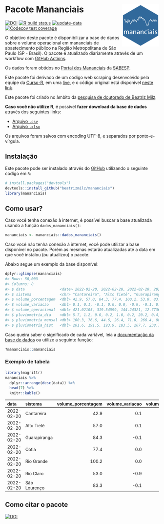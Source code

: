
<!-- README.md is generated from README.Rmd. Please edit that file -->

# Pacote Mananciais <img src="man/figures/hexlogo.png" align="right" width = "120px"/>

<!-- badges: start -->

[![DOI](https://zenodo.org/badge/DOI/10.5281/zenodo.4733056.svg)](https://doi.org/10.5281/zenodo.4733056)
[![R build
status](https://github.com/beatrizmilz/mananciais/workflows/R-CMD-check/badge.svg)](https://github.com/beatrizmilz/mananciais/actions)
[![update-data](https://github.com/beatrizmilz/mananciais/actions/workflows/2-update_data.yaml/badge.svg)](https://github.com/beatrizmilz/mananciais/actions/workflows/2-update_data.yaml)
[![Codecov test
coverage](https://codecov.io/gh/beatrizmilz/mananciais/branch/master/graph/badge.svg)](https://codecov.io/gh/beatrizmilz/mananciais?branch=master)
<!-- badges: end -->

O objetivo deste pacote é disponibilizar a base de dados sobre o volume
operacional em mananciais de abastecimento público na Região
Metropolitana de São Paulo (SP - Brasil). O pacote é atualizado
diariamente através de um workflow com [GitHub
Actions](https://github.com/beatrizmilz/mananciais/actions).

Os dados foram obtidos no [Portal dos
Mananciais](http://mananciais.sabesp.com.br/Situacao) da
[SABESP](http://site.sabesp.com.br/site/Default.aspx).

Este pacote foi derivado de um código web scraping desenvolvido pela
equipe da [Curso-R](https://www.curso-r.com/), em uma
[live](https://youtu.be/jvZIxrMmOcQ), e o código original está
disponível [neste
link](https://github.com/curso-r/lives/blob/master/drafts/20200730_scraper_sabesp.R).

Este pacote foi criado no âmbito da [pesquisa de doutorado de Beatriz
Milz](https://beatrizmilz.github.io/tese/).

**Caso você não utilize R**, é possível **fazer download da base de
dados** através dos seguintes links:

  - [Arquivo
    `.csv`](https://github.com/beatrizmilz/mananciais/raw/master/inst/extdata/mananciais.csv)
  - [Arquivo
    `.xlsx`](https://github.com/beatrizmilz/mananciais/blob/master/inst/extdata/mananciais.xlsx?raw=true)

Os arquivos foram salvos com encoding UTF-8, e separados por
ponto-e-vírgula.

## Instalação

Este pacote pode ser instalado através do [GitHub](https://github.com/)
utilizando o seguinte código em `R`:

``` r
# install.packages("devtools")
devtools::install_github("beatrizmilz/mananciais")
library(mananciais)
```

## Como usar?

Caso você tenha conexão à internet, é possível buscar a base atualizada
usando a função `dados_mananciais()`:

``` r
mananciais <- mananciais::dados_mananciais() 
```

Caso você não tenha conexão à internet, você pode utilizar a base
disponível no pacote. Porém as mesmas estarão atualizadas até a data em
que você instalou (ou atualizou) o pacote.

Abaixo segue um exemplo da base disponível:

``` r
dplyr::glimpse(mananciais)
#> Rows: 50,003
#> Columns: 8
#> $ data                <date> 2022-02-20, 2022-02-20, 2022-02-20, 2022-02-20, 2…
#> $ sistema             <chr> "Cantareira", "Alto Tietê", "Guarapiranga", "Cotia…
#> $ volume_porcentagem  <dbl> 42.9, 57.0, 84.3, 77.4, 100.2, 53.0, 83.3, 42.8, 5…
#> $ volume_variacao     <dbl> 0.1, 0.1, -0.1, 0.0, 0.0, -0.9, -0.1, 0.1, 0.2, -0…
#> $ volume_operacional  <dbl> 421.02105, 319.54599, 144.24321, 12.77363, 112.373…
#> $ pluviometria_dia    <dbl> 5.7, 1.2, 0.0, 0.2, 1.0, 0.2, 20.2, 0.4, 1.8, 0.2,…
#> $ pluviometria_mensal <dbl> 100.3, 76.6, 44.6, 26.4, 71.0, 266.4, 88.0, 94.6, …
#> $ pluviometria_hist   <dbl> 201.6, 191.5, 193.9, 183.5, 207.7, 238.7, 233.4, 2…
```

Caso queira saber o significado de cada variável, leia a [documentação
da base de
dados](https://beatrizmilz.github.io/mananciais/reference/mananciais.html)
ou utilize a seguinte função:

``` r
?mananciais::mananciais
```

### Exemplo de tabela

``` r
library(magrittr)
mananciais %>% 
  dplyr::arrange(desc(data)) %>% 
  head(7) %>%
  knitr::kable()
```

| data       | sistema      | volume\_porcentagem | volume\_variacao | volume\_operacional | pluviometria\_dia | pluviometria\_mensal | pluviometria\_hist |
| :--------- | :----------- | ------------------: | ---------------: | ------------------: | ----------------: | -------------------: | -----------------: |
| 2022-02-20 | Cantareira   |                42.9 |              0.1 |           421.02105 |               5.7 |                100.3 |              201.6 |
| 2022-02-20 | Alto Tietê   |                57.0 |              0.1 |           319.54599 |               1.2 |                 76.6 |              191.5 |
| 2022-02-20 | Guarapiranga |                84.3 |            \-0.1 |           144.24321 |               0.0 |                 44.6 |              193.9 |
| 2022-02-20 | Cotia        |                77.4 |              0.0 |            12.77363 |               0.2 |                 26.4 |              183.5 |
| 2022-02-20 | Rio Grande   |               100.2 |              0.0 |           112.37321 |               1.0 |                 71.0 |              207.7 |
| 2022-02-20 | Rio Claro    |                53.0 |            \-0.9 |             7.25026 |               0.2 |                266.4 |              238.7 |
| 2022-02-20 | São Lourenço |                83.3 |            \-0.1 |            73.95185 |              20.2 |                 88.0 |              233.4 |

## Como citar o pacote

[![DOI](https://zenodo.org/badge/DOI/10.5281/zenodo.4733056.svg)](https://doi.org/10.5281/zenodo.4733056)
